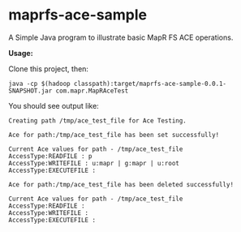 # maprfs-ace-sample

A Simple Java program to illustrate basic MapR FS ACE operations.

**Usage:**

Clone this project, then:

```mvn clean install
java -cp $(hadoop classpath):target/maprfs-ace-sample-0.0.1-SNAPSHOT.jar com.mapr.MapRAceTest
```
You should see output like:

```
Creating path /tmp/ace_test_file for Ace Testing.

Ace for path:/tmp/ace_test_file has been set successfully!

Current Ace values for path - /tmp/ace_test_file
AccessType:READFILE : p
AccessType:WRITEFILE : u:mapr | g:mapr | u:root
AccessType:EXECUTEFILE :

Ace for path:/tmp/ace_test_file has been deleted successfully!

Current Ace values for path - /tmp/ace_test_file
AccessType:READFILE :
AccessType:WRITEFILE :
AccessType:EXECUTEFILE :
```
